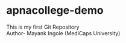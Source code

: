 # apnacollege-demo
This is my first Git Repository
<br>
Author- Mayank Ingole (MediCaps University)
